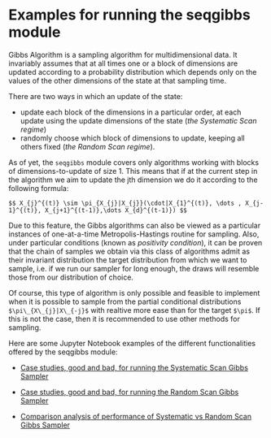 # Examples for running the seqgibbs module

Gibbs Algorithm is a sampling algorithm for multidimensional data. It invariably assumes that at all times one or a block of dimensions are updated according to a probability distribution which depends only on the values of the other dimensions of the state at that sampling time. 

There are two ways in which an update of the state:
- update each block of the dimensions in a particular order, at each update using the update dimensions of the state (*the Systematic Scan regime*)
- randomly choose which block of dimensions to update, keeping all others fixed (*the Random Scan regime*).

As of yet, the ``seqgibbs`` module covers only algorithms working with blocks of dimensions-to-update of size 1. This means that if at the current step in the algorithm we aim to update the jth dimension we do it according to the following formula:

`$$
X_{j}^{(t)} \sim \pi_{X_{j}|X_{j}}(\cdot|X_{1}^{(t)}, \dots , X_{j-1}^{(t)}, X_{j+1}^{(t-1)},\dots X_{d}^{(t-1)})
$$`

Due to this feature, the Gibbs algorithms can also be viewed as a particular instances of one-at-a-time Metropolis-Hastings routine for sampling. Also, under particular conditions (known as *positivity condition*), it can be proven that the chain of samples we obtain via this class of algorithms admit as their invariant distribution the target distribution from which we want to sample, i.e. if we run our sampler for long enough, the draws will resemble those from our distribution of choice.

Of course, this type of algorithm is only possible and feasible to implement when it is possible to sample from the partial conditional distributions `$\pi\_{X\_{j}|X\_{-j}$` with realtive more ease than for the target `$\pi$`. If this is not the case, then it is recommended to use other methods for sampling.

Here are some Jupyter Notebook examples of the different functionalities offered by the seqgibbs module:

- [Case studies, good and bad, for running the Systematic Scan Gibbs Sampler](https://nbviewer.jupyter.org/github/SABS-R3-Epidemiology/branchpro/blob/main/branchpro/examples/branchpro-first-notebook.ipynb)

- [Case studies, good and bad, for running the Random Scan Gibbs Sampler](https://nbviewer.jupyter.org/github/SABS-R3-Epidemiology/branchpro/blob/main/branchpro/examples/french-flu-data.ipynb)

- [Comparison analysis of performance of Systematic vs Random Scan Gibbs Sampler](https://nbviewer.jupyter.org/github/SABS-R3-Epidemiology/branchpro/blob/main/branchpro/examples/french-flu-data.ipynb)
